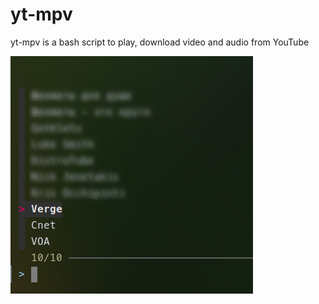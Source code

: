 # yt-mpv
yt-mpv is a bash script to play, download video and audio from YouTube

![start_menu](img/yt-mpv_1.png)

